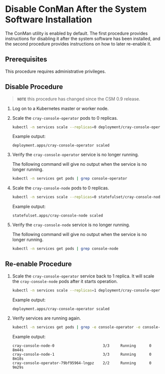 # Disable ConMan After the System Software Installation

The ConMan utility is enabled by default. The first procedure provides instructions for disabling it after the system software has been installed, and the second procedure provides instructions on how to later re-enable it.

## Prerequisites

This procedure requires administrative privileges.

## Disable Procedure

> **`NOTE`** this procedure has changed since the CSM 0.9 release.

1. Log on to a Kubernetes master or worker node.

1. Scale the `cray-console-operator` pods to 0 replicas.

    ```bash
    kubectl -n services scale --replicas=0 deployment/cray-console-operator
    ```

    Example output:

    ```text
    deployment.apps/cray-console-operator scaled
    ```

1. Verify the `cray-console-operator` service is no longer running.

    The following command will give no output when the service is no longer running.

    ```bash
    kubectl -n services get pods | grep console-operator
    ```

1. Scale the `cray-console-node` pods to 0 replicas.

    ```bash
    kubectl -n services scale --replicas=0 statefulset/cray-console-node
    ```

    Example output:

    ```text
    statefulset.apps/cray-console-node scaled
    ```

1. Verify the `cray-console-node` service is no longer running.

    The following command will give no output when the service is no longer running.

    ```bash
    kubectl -n services get pods | grep console-node
    ```

## Re-enable Procedure

1. Scale the `cray-console-operator` service back to 1 replica. It will scale the `cray-console-node` pods after it starts operation.

    ```bash
    kubectl -n services scale --replicas=1 deployment/cray-console-operator
    ```

    Example output:

    ```text
    deployment.apps/cray-console-operator scaled
    ```

1. Verify services are running again.

    ```bash
    kubectl -n services get pods | grep -e console-operator -e console-node
    ```

    Example output:

    ```text
    cray-console-node-0                      3/3     Running      0      8m44s
    cray-console-node-1                      3/3     Running      0      8m18s
    cray-console-operator-79bf95964-lngpz    2/2     Running      0      9m29s
    ```
